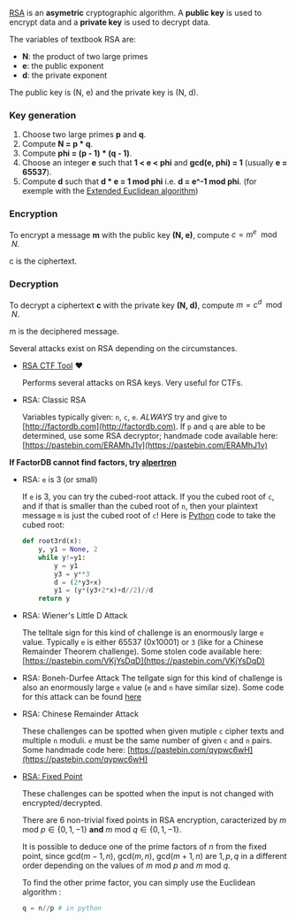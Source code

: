 [RSA](https://en.wikipedia.org/wiki/RSA_(cryptosystem)) is an **asymetric** cryptographic algorithm. A **public key** is used to encrypt data and a **private key** is used to decrypt data.

The variables of textbook RSA are:
- **N**: the product of two large primes
- **e**: the public exponent
- **d**: the private exponent

The public key is (N, e) and the private key is (N, d).

### Key generation
1. Choose two large primes **p** and **q**.
2. Compute **N = p * q**.
3. Compute **phi = (p - 1) * (q - 1)**.
4. Choose an integer **e** such that **1 < e < phi** and **gcd(e, phi) = 1** (usually **e = 65537**).
5. Compute **d** such that **d * e = 1 mod phi** i.e. **d = e^-1 mod phi**. (for exemple with the [Extended Euclidean algorithm](https://en.wikipedia.org/wiki/Extended_Euclidean_algorithm))

### Encryption
To encrypt a message **m** with the public key **(N, e)**, compute $c = m^e \mod N$.

c is the ciphertext.

### Decryption
To decrypt a ciphertext **c** with the private key **(N, d)**, compute $m = c^d \mod N$.

m is the deciphered message.

Several attacks exist on RSA depending on the circumstances.

* [RSA CTF Tool](https://github.com/RsaCtfTool/RsaCtfTool) :heart:

    Performs several attacks on RSA keys. Very useful for CTFs.


* RSA: Classic RSA

	Variables typically given: `n`, `c`, `e`. _ALWAYS_ try and give to [http://factordb.com](http://factordb.com). If `p` and `q` are able to be determined, use some RSA decryptor; handmade code available here: [https://pastebin.com/ERAMhJ1v](https://pastebin.com/ERAMhJ1v)

__If FactorDB cannot find factors, try [alpertron](https://www.alpertron.com.ar/ECM.HTM)__


* RSA: `e` is 3 (or small)

	If `e` is 3, you can try the cubed-root attack. If you the cubed root of `c`, and if that is smaller than the cubed root of `n`, then your plaintext message `m` is just the cubed root of `c`! Here is [Python](https://www.python.org/) code to take the cubed root:

    ```python
    def root3rd(x):
        y, y1 = None, 2
        while y!=y1:
            y = y1
            y3 = y**3
            d = (2*y3+x)
            y1 = (y*(y3+2*x)+d//2)//d
        return y
    ```

* RSA: Wiener's Little D Attack

	The telltale sign for this kind of challenge is an enormously large `e` value. Typically `e` is either 65537 (0x10001) or `3` (like for a Chinese Remainder Theorem challenge). Some stolen code available here: [https://pastebin.com/VKjYsDqD](https://pastebin.com/VKjYsDqD)

* RSA:  Boneh-Durfee Attack
	The tellgate sign for this kind of challenge is also an enormously large `e` value (`e` and `n` have similar size).
Some code for this attack can be found [here](https://github.com/mimoo/RSA-and-LLL-attacks/blob/master/boneh_durfee.sage)

* RSA: Chinese Remainder Attack

	These challenges can be spotted when given  mutiple `c` cipher texts and multiple `n` moduli. `e` must be the same number of given `c` and `n` pairs. Some handmade code here: [https://pastebin.com/qypwc6wH](https://pastebin.com/qypwc6wH)

* [RSA: Fixed Point](https://crypto.stackexchange.com/questions/81128/fixed-point-in-rsa-encryption)

    These challenges can be spotted when the input is not changed with encrypted/decrypted.

    There are 6 non-trivial fixed points in RSA encryption, caracterized by $m$ mod $p \in \{0, 1, -1\}$ **and** $m$ mod $q \in \{0, 1, -1\}$.

    It is possible to deduce one of the prime factors of $n$ from the fixed point, since $\text{gcd}(m−1,n),\ \text{gcd}(m,n),\ \text{gcd}(m+1,n)$ are $1, p, q$ in a different order depending on the values of $m$ mod $p$ and $m$ mod $q$.

    To find the other prime factor, you can simply use the Euclidean algorithm : 
    ```python
    q = n//p # in python
    ```